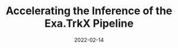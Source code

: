 ---
title: "Accelerating the Inference of the Exa.TrkX Pipeline"
date: 2022-02-14
venue: J. Phys. Conf. Ser. 2438 (2023) 012008
link: https://doi.org/10.1088/1742-6596/2438/1/012008
inspire_id: 2032074
authors: Alina Lazar, et al.
---
